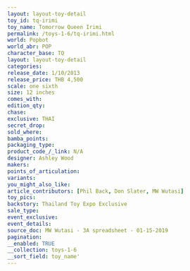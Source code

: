 ```yaml
---
layout: layout-toy-detail 
toy_id: tq-irimi
toy_name: Tomorrow Queen Irimi
permalink: /toys-1-6/tq-irimi.html
world: Popbot
world_abr: POP
character_base: TQ
layout: layout-toy-detail
categories: 
release_date: 1/10/2013
release_price: THB 4,500
scale: one sixth
size: 12 inches
comes_with: 
edition_qty: 
chase: 
exclusive: THAI
secret_drop: 
sold_where: 
bamba_points: 
packaging_type: 
product_code_/_link: N/A
designer: Ashley Wood
makers: 
points_of_articulation: 
variants: 
you_might_also_like: 
article_contributors: [Phil Back, Don Slater, MW Wutasi]
toy_pics: 
backstory: Thailand Toy Expo Exclusive
sale_type: 
event_exclusive: 
event_details: 
source_doc: MW Wutasi - 3A spreadsheet - 01-15-2019
pagination: 
__enabled: TRUE
__collection: toys-1-6
__sort_field: toy_name'
---
```

